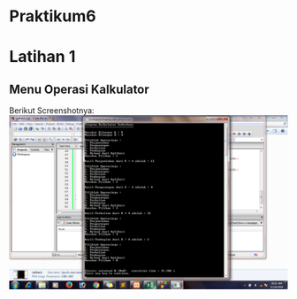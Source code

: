 # Praktikum6
  # Latihan 1
  ## Menu Operasi Kalkulator

Berikut Screenshotnya:
![alt text](https://github.com/Ranggaadam/Praktikum6/blob/master/Latihan1.png)

